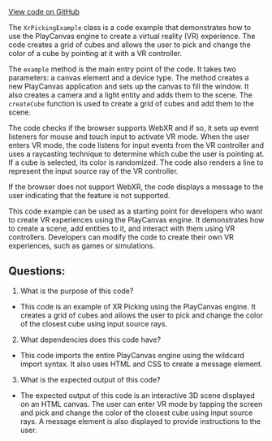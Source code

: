 [View code on GitHub](https://github.com/playcanvas/engine/examples/src/examples/xr/xr-picking.tsx)

The `XrPickingExample` class is a code example that demonstrates how to use the PlayCanvas engine to create a virtual reality (VR) experience. The code creates a grid of cubes and allows the user to pick and change the color of a cube by pointing at it with a VR controller. 

The `example` method is the main entry point of the code. It takes two parameters: a canvas element and a device type. The method creates a new PlayCanvas application and sets up the canvas to fill the window. It also creates a camera and a light entity and adds them to the scene. The `createCube` function is used to create a grid of cubes and add them to the scene. 

The code checks if the browser supports WebXR and if so, it sets up event listeners for mouse and touch input to activate VR mode. When the user enters VR mode, the code listens for input events from the VR controller and uses a raycasting technique to determine which cube the user is pointing at. If a cube is selected, its color is randomized. The code also renders a line to represent the input source ray of the VR controller.

If the browser does not support WebXR, the code displays a message to the user indicating that the feature is not supported.

This code example can be used as a starting point for developers who want to create VR experiences using the PlayCanvas engine. It demonstrates how to create a scene, add entities to it, and interact with them using VR controllers. Developers can modify the code to create their own VR experiences, such as games or simulations.
## Questions: 
 1. What is the purpose of this code?
- This code is an example of XR Picking using the PlayCanvas engine. It creates a grid of cubes and allows the user to pick and change the color of the closest cube using input source rays.

2. What dependencies does this code have?
- This code imports the entire PlayCanvas engine using the wildcard import syntax. It also uses HTML and CSS to create a message element.

3. What is the expected output of this code?
- The expected output of this code is an interactive 3D scene displayed on an HTML canvas. The user can enter VR mode by tapping the screen and pick and change the color of the closest cube using input source rays. A message element is also displayed to provide instructions to the user.